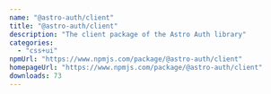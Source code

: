 ```yaml
---
name: "@astro-auth/client"
title: "@astro-auth/client"
description: "The client package of the Astro Auth library"
categories:
  - "css+ui"
npmUrl: "https://www.npmjs.com/package/@astro-auth/client"
homepageUrl: "https://www.npmjs.com/package/@astro-auth/client"
downloads: 73
---
```

